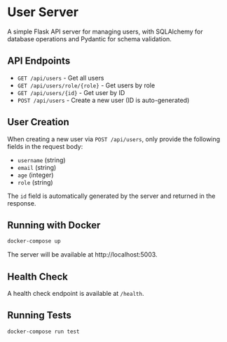 # User Server

A simple Flask API server for managing users, with SQLAlchemy for database operations and Pydantic for schema validation.

## API Endpoints

- `GET /api/users` - Get all users
- `GET /api/users/role/{role}` - Get users by role
- `GET /api/users/{id}` - Get user by ID
- `POST /api/users` - Create a new user (ID is auto-generated)

## User Creation

When creating a new user via `POST /api/users`, only provide the following fields in the request body:
- `username` (string)
- `email` (string)
- `age` (integer)
- `role` (string)

The `id` field is automatically generated by the server and returned in the response.

## Running with Docker

```bash
docker-compose up
```

The server will be available at http://localhost:5003.

## Health Check

A health check endpoint is available at `/health`.

## Running Tests

```bash
docker-compose run test
```
